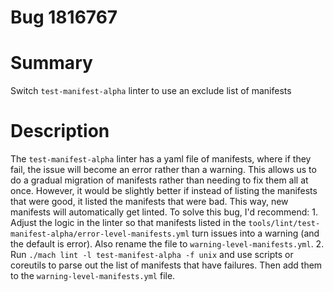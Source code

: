 # Bug 1816767

# Summary
Switch `test-manifest-alpha` linter to use an exclude list of manifests

# Description
The `test-manifest-alpha` linter has a yaml file of manifests, where if they fail, the issue will become an error rather than a warning. This allows us to do a gradual migration of manifests rather than needing to fix them all at once. However, it would be slightly better if instead of listing the manifests that were good, it listed the manifests that were bad. This way, new manifests will automatically get linted. To solve this bug, I'd recommend: 1. Adjust the logic in the linter so that manifests listed in the `tools/lint/test-manifest-alpha/error-level-manifests.yml` turn issues into a warning (and the default is error). Also rename the file to `warning-level-manifests.yml`. 2. Run `./mach lint -l test-manifest-alpha -f unix` and use scripts or coreutils to parse out the list of manifests that have failures. Then add them to the `warning-level-manifests.yml` file.
